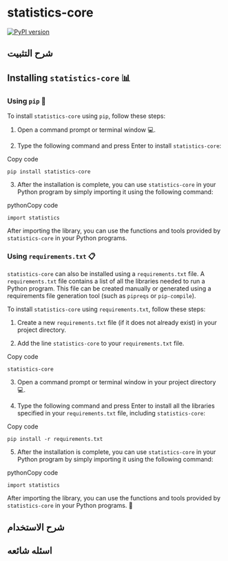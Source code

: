 # statistics-core
[![PyPI version](https://badge.fury.io/py/statistics-core.svg)](https://badge.fury.io/py/statistics-core)
## شرح التثبيت 
Installing `statistics-core` 📊
-------------------------------

### Using `pip` 🐍

To install `statistics-core` using `pip`, follow these steps:

1.  Open a command prompt or terminal window 💻.
    
2.  Type the following command and press Enter to install `statistics-core`:
    

Copy code

`pip install statistics-core`

3.  After the installation is complete, you can use `statistics-core` in your Python program by simply importing it using the following command:

pythonCopy code

`import statistics`

After importing the library, you can use the functions and tools provided by `statistics-core` in your Python programs.

### Using `requirements.txt` 📋

`statistics-core` can also be installed using a `requirements.txt` file. A `requirements.txt` file contains a list of all the libraries needed to run a Python program. This file can be created manually or generated using a requirements file generation tool (such as `pipreqs` or `pip-compile`).

To install `statistics-core` using `requirements.txt`, follow these steps:

1.  Create a new `requirements.txt` file (if it does not already exist) in your project directory.
    
2.  Add the line `statistics-core` to your `requirements.txt` file.
    

Copy code

`statistics-core`

3.  Open a command prompt or terminal window in your project directory 💻.
    
4.  Type the following command and press Enter to install all the libraries specified in your `requirements.txt` file, including `statistics-core`:
    

Copy code

`pip install -r requirements.txt`

5.  After the installation is complete, you can use `statistics-core` in your Python program by simply importing it using the following command:

pythonCopy code

`import statistics`

After importing the library, you can use the functions and tools provided by `statistics-core` in your Python programs. 🚀
## شرح الاستخدام 
## اسئله شائعه 

